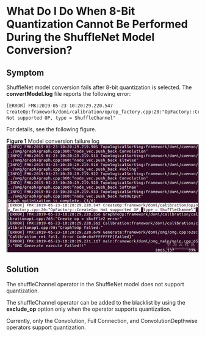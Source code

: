 # What Do I Do When 8-Bit Quantization Cannot Be Performed During the ShuffleNet Model Conversion?<a name="EN-US_TOPIC_0196221447"></a>

## Symptom<a name="section18283125141816"></a>

ShuffleNet model conversion fails after 8-bit quantization is selected. The  **convertModel.log**  file reports the following error:

```
[ERROR] FMK:2019-05-23-10:20:29.220.547 CreateOp:framework/domi/calibration/op/op_factory.cpp:20:"OpFactory::CreateOp: Not supported OP, type = ShuffleChannel"
```

For details, see the following figure.

**Figure  1**  Model conversion failure log<a name="fig119421438112118"></a>  
![](figures/model-conversion-failure-log.png "model-conversion-failure-log")

## Solution<a name="section1582968182211"></a>

The shuffleChannel operator in the ShuffleNet model does not support quantization.

The shuffleChannel operator can be added to the blacklist by using the  **exclude\_op**  option only when the operator supports quantization.

Currently, only the Convolution, Full Connection, and ConvolutionDepthwise operators support quantization.

